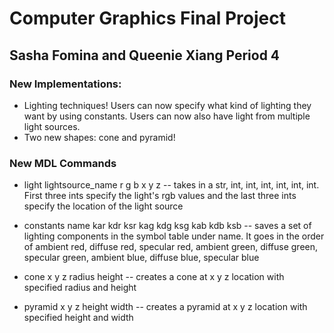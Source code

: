 # Computer Graphics Final Project
## Sasha Fomina and Queenie Xiang Period 4

### **New Implementations:**
* Lighting techniques! Users can now specify what kind of lighting they want by using constants. Users can now also have light from multiple light sources. 
* Two new shapes: cone and pyramid! 

### **New MDL Commands** ###
* light lightsource_name r g b x y z -- takes in a str, int, int, int, int, int, int. First three ints specify the light's rgb values and the last three ints specify the location of the light source

* constants name kar kdr ksr kag kdg ksg kab kdb ksb -- saves a set of lighting components in the symbol table under name. It goes in the order of ambient red, diffuse red, specular red, ambient green, diffuse green, specular green, ambient blue, diffuse blue, specular blue

* cone x y z radius height -- creates a cone at x y z location with specified radius and height

* pyramid x y z height width -- creates a pyramid at x y z location with specified height and width

